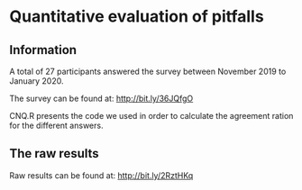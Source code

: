 # Quantitative evaluation of pitfalls

## Information
A total of 27 participants answered the survey between November 2019 to January 2020.

The survey can be found at: http://bit.ly/36JQfgO

CNQ.R presents the code we used in order to calculate the agreement ration for the different answers. 

## The raw results
Raw results can be found at: http://bit.ly/2RztHKq
